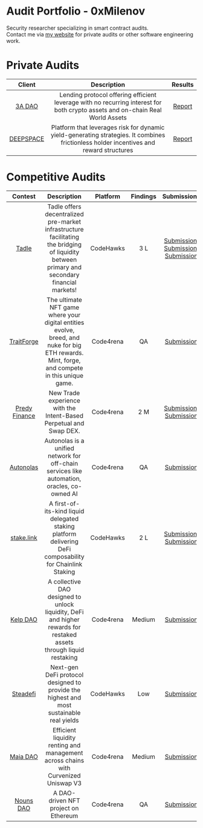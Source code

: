 # Audit Portfolio - 0xMilenov

Security researcher specializing in smart contract audits.                 
Contact me via [my website](https://0xmilenov.xyz/) for private audits or other software engineering work.        

# Private Audits
| Client | Description | Results |
|:-------:|:-----------:|:-----------:|
| [3A DAO](https://3adao.org/) | Lending protocol offering efficient leverage with no recurring interest for both crypto assets and on-chain Real World Assets | [Report](https://github.com/0xMilenov/audits/blob/main/3A-DAO.pdf) |
| [DEEPSPACE](https://deepspace.game/) | Platform that leverages risk for dynamic yield-generating strategies. It combines frictionless holder incentives and reward structures | [Report](https://github.com/0xMilenov/audits/blob/main/2023-11-DEEPSPACE.pdf) |


# Competitive Audits
| Contest | Description | Platform | Findings | Submissions |
|:-------:|:-----------:|:--------:|:--------:|:-----------:|
| [Tadle](https://tadle.com/) | Tadle offers decentralized pre-market infrastructure facilitating the bridging of liquidity between primary and secondary financial markets! | CodeHawks |  3 L | [Submission](https://codehawks.cyfrin.io/c/2024-08-tadle/s/1026), [Submission](https://codehawks.cyfrin.io/c/2024-08-tadle/s/1133), [Submission](https://codehawks.cyfrin.io/c/2024-08-tadle/s/1421) |
| [TraitForge](https://traitforge.game/) | The ultimate NFT game where your digital entities evolve, breed, and nuke for big ETH rewards. Mint, forge, and compete in this unique game. | Code4rena | QA | [Submission](https://github.com/code-423n4/2024-07-traitforge-validation/issues/829) |
|[Predy Finance](https://www.predy.finance/) | New Trade experience with the Intent-Based Perpetual and Swap DEX. | Code4rena | 2 M | [Submission](https://github.com/code-423n4/2024-05-predy-findings/issues/42), [Submission](https://github.com/code-423n4/2024-05-predy-findings/issues/69) | 
|[Autonolas](https://olas.network/)| Autonolas is a unified network for off-chain services like automation, oracles, co-owned AI | Code4rena |QA|[Submission](https://github.com/code-423n4/2023-12-autonolas-findings/blob/main/data/0xMilenov-Q.md)|
| [stake.link](https://www.codehawks.com/contests/clqf7mgla0001yeyfah59c674)|A first-of-its-kind liquid delegated staking platform delivering DeFi composability for Chainlink Staking|CodeHawks|2 L|[Submission](https://www.codehawks.com/submissions/clqf7mgla0001yeyfah59c674/166), [Submission](https://www.codehawks.com/submissions/clqf7mgla0001yeyfah59c674/169)|
| [Kelp DAO](https://code4rena.com/reports/2023-11-kelp) | A collective DAO designed to unlock liquidity, DeFi and higher rewards for restaked assets through liquid restaking | Code4rena | Medium | [Submission](https://github.com/code-423n4/2023-11-kelp-findings/issues/148) |
| [Steadefi](https://www.codehawks.com/contests/clo38mm260001la08daw5cbuf) | Next-gen DeFi protocol designed to provide the highest and most sustainable real yields | CodeHawks | Low | [Submission](https://www.codehawks.com/submissions/clo38mm260001la08daw5cbuf/51) | 
| [Maia DAO](https://code4rena.com/contests/2023-05-maia-dao-ecosystem#top) | Efficient liquidity renting and management across chains with Curvenized Uniswap V3 | Code4rena | Medium | [Submission](https://github.com/code-423n4/2023-05-maia-findings/issues/372) | 
| [Nouns DAO](https://code4rena.com/contests/2023-07-nouns-dao#top) | A DAO-driven NFT project on Ethereum | Code4rena | QA | [Submission](https://github.com/code-423n4/2023-07-nounsdao-findings/blob/main/data/0xMilenov-Q.md) |
